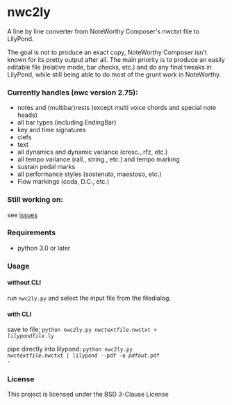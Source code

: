 # nwc2ly
A line by line converter from NoteWorthy Composer's nwctxt file to LilyPond.

The goal is not to produce an exact copy, NoteWorthy Composer isn't known for its pretty output after all. The main priority is to produce an easily editable file (relative mode, bar checks, etc.) and do any final tweaks in LilyPond, while still being able to do most of the grunt work in NoteWorthy.

### Currently handles (nwc version 2.75):
* notes and (multibar)rests (except multi voice chords and special note heads)
* all bar types (including EndingBar)
* key and time signatures
* clefs
* text
* all dynamics and dynamic variance (cresc., rfz, etc.)
* all tempo variance (rall., string., etc.) and tempo marking
* sustain pedal marks
* all performance styles (sostenuto, maestoso, etc.)
* Flow markings (coda, D.C., etc.)

### Still working on:
see [issues](../../issues?q=is%3Aopen+is%3Aissue+label%3A%22new+feature%22 "issues")

### Requirements
* python 3.0 or later

### Usage
#### without CLI
run `nwc2ly.py` and select the input file from the filedialog.
#### with CLI
save to file:
<code>python nwc2ly.py <i>nwctextfile</i>.nwctxt > <i>lilypondfile</i>.ly</code>

pipe directly into lilypond:
<code>python nwc2ly.py <i>nwctextfile</i>.nwctxt | lilypond --pdf -o <i>pdfout</i>.pdf -</code>

### License ###

This project is licensed under the BSD 3-Clause License

